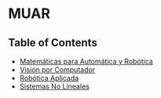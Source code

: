 # MUAR

## Table of Contents

- [Matemáticas para Automática y Robótica](./53001578)
- [Visión por Computador]()
- [Robótica Aplicada]()
- [Sistemas No Lineales]()
